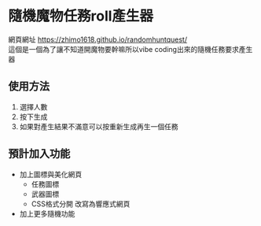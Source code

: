 # 隨機魔物任務roll產生器
網頁網址 https://zhimo1618.github.io/randomhuntquest/ <br/>
這個是一個為了讓不知道開魔物要幹嘛所以vibe coding出來的隨機任務要求產生器

## 使用方法
1. 選擇人數
2. 按下生成
3. 如果對產生結果不滿意可以按重新生成再生一個任務
## 預計加入功能
* 加上圖標與美化網頁
  + 任務圖標
  + 武器圖標
  + CSS格式分開 改寫為響應式網頁
* 加上更多隨機功能

